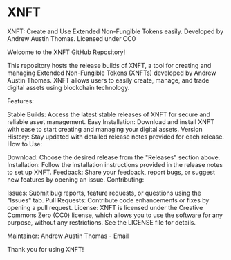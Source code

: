 # XNFT
XNFT: Create and Use Extended Non-Fungible Tokens easily. Developed by Andrew Austin Thomas. Licensed under CC0

Welcome to the XNFT GitHub Repository!

This repository hosts the release builds of XNFT, a tool for creating and managing Extended Non-Fungible Tokens (XNFTs) developed by Andrew Austin Thomas. XNFT allows users to easily create, manage, and trade digital assets using blockchain technology.

Features:

Stable Builds: Access the latest stable releases of XNFT for secure and reliable asset management.
Easy Installation: Download and install XNFT with ease to start creating and managing your digital assets.
Version History: Stay updated with detailed release notes provided for each release.
How to Use:

Download: Choose the desired release from the "Releases" section above.
Installation: Follow the installation instructions provided in the release notes to set up XNFT.
Feedback: Share your feedback, report bugs, or suggest new features by opening an issue.
Contributing:

Issues: Submit bug reports, feature requests, or questions using the "Issues" tab.
Pull Requests: Contribute code enhancements or fixes by opening a pull request.
License:
XNFT is licensed under the Creative Commons Zero (CC0) license, which allows you to use the software for any purpose, without any restrictions. See the LICENSE file for details.

Maintainer:
Andrew Austin Thomas - Email

Thank you for using XNFT!
